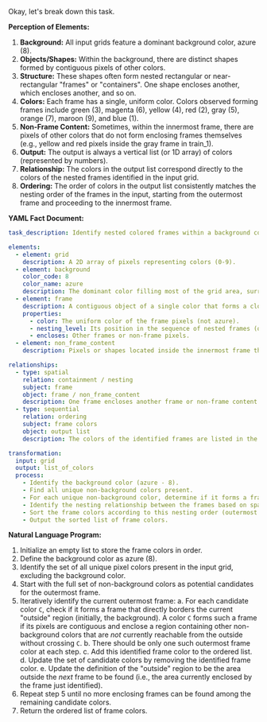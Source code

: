 Okay, let's break down this task.

**Perception of Elements:**

1.  **Background:** All input grids feature a dominant background color, azure (8).
2.  **Objects/Shapes:** Within the background, there are distinct shapes formed by contiguous pixels of other colors.
3.  **Structure:** These shapes often form nested rectangular or near-rectangular "frames" or "containers". One shape encloses another, which encloses another, and so on.
4.  **Colors:** Each frame has a single, uniform color. Colors observed forming frames include green (3), magenta (6), yellow (4), red (2), gray (5), orange (7), maroon (9), and blue (1).
5.  **Non-Frame Content:** Sometimes, within the innermost frame, there are pixels of other colors that do not form enclosing frames themselves (e.g., yellow and red pixels inside the gray frame in train_1).
6.  **Output:** The output is always a vertical list (or 1D array) of colors (represented by numbers).
7.  **Relationship:** The colors in the output list correspond directly to the colors of the nested frames identified in the input grid.
8.  **Ordering:** The order of colors in the output list consistently matches the nesting order of the frames in the input, starting from the outermost frame and proceeding to the innermost frame.

**YAML Fact Document:**


```yaml
task_description: Identify nested colored frames within a background color and list the frame colors from outermost to innermost.

elements:
  - element: grid
    description: A 2D array of pixels representing colors (0-9).
  - element: background
    color_code: 8
    color_name: azure
    description: The dominant color filling most of the grid area, surrounding other shapes.
  - element: frame
    description: A contiguous object of a single color that forms a closed or nearly closed boundary, enclosing an inner area.
    properties:
      - color: The uniform color of the frame pixels (not azure).
      - nesting_level: Its position in the sequence of nested frames (outermost = 1, next inner = 2, etc.).
      - encloses: Other frames or non-frame pixels.
  - element: non_frame_content
    description: Pixels or shapes located inside the innermost frame that do not themselves form enclosing frames. These are ignored in the output.

relationships:
  - type: spatial
    relation: containment / nesting
    subject: frame
    object: frame / non_frame_content
    description: One frame encloses another frame or non-frame content if the enclosed object lies within the boundary defined by the enclosing frame.
  - type: sequential
    relation: ordering
    subject: frame colors
    object: output list
    description: The colors of the identified frames are listed in the output based on their nesting order, from the outermost frame to the innermost frame.

transformation:
  input: grid
  output: list_of_colors
  process:
    - Identify the background color (azure - 8).
    - Find all unique non-background colors present.
    - For each unique non-background color, determine if it forms a frame structure.
    - Identify the nesting relationship between the frames based on spatial containment.
    - Sort the frame colors according to this nesting order (outermost first).
    - Output the sorted list of frame colors.
```


**Natural Language Program:**

1.  Initialize an empty list to store the frame colors in order.
2.  Define the background color as azure (8).
3.  Identify the set of all unique pixel colors present in the input grid, excluding the background color.
4.  Start with the full set of non-background colors as potential candidates for the outermost frame.
5.  Iteratively identify the current outermost frame:
    a.  For each candidate color `C`, check if it forms a frame that directly borders the current "outside" region (initially, the background). A color `C` forms such a frame if its pixels are contiguous and enclose a region containing other non-background colors that are *not* currently reachable from the outside without crossing `C`.
    b.  There should be only one such outermost frame color at each step.
    c.  Add this identified frame color to the ordered list.
    d.  Update the set of candidate colors by removing the identified frame color.
    e.  Update the definition of the "outside" region to be the area outside the *next* frame to be found (i.e., the area currently enclosed by the frame just identified).
6.  Repeat step 5 until no more enclosing frames can be found among the remaining candidate colors.
7.  Return the ordered list of frame colors.